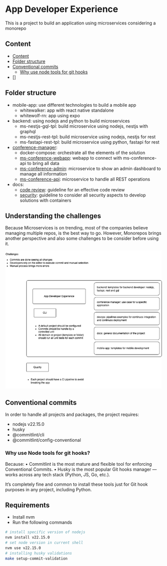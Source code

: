 # App Developer Experience

This is a project to build an application using microservices considering a monorepo

## Content

- [Content](#content)
- [Folder structure](#folder-structure)
- [Conventional commits](#conventional-commits)
  - [Why use node tools for git hooks](#why-use-node-tools-for-git-hooks)
- []

## Folder structure

- mobile-app: use different technologies to build a mobile app
  - whitewalker: app with react native standalone
  - whitewolf-rn: app using expo
- backend: using nodejs and python to build microservices
  - ms-nestjs-gql-tpl: build microservice using nodejs, nestjs with graphql
  - ms-nestjs-rest-tpl: build microservice using nodejs, nestjs for rest
  - ms-fastapi-rest-tpl: build microservice using python, fastapi for rest
- [conference-manager](./conference-manager/README.md):
  - docker-compose: orchestrate all the elements of the solution
  - [ms-conference-webapp](./conference-manager/ms-conference-webapp/README.md): webapp to connect with ms-conference-api to bring all data
  - [ms-conference-admin](./conference-manager/ms-conference-admin/README.md): microservice to show an admin dashboard to manage all information
  - [ms-conference-api](./conference-manager/ms-conference-api/README.md): microservice to handle all REST operations
- docs:
  - [code review](./docs/CodeReview.md): guideline for an effective code review
  - [security](./docs/Security.md): guideline to consider all security aspects to develop solutions with containers

## Understanding the challenges

Because Microservices is on trending, most of the companies believe managing multiple repos, is the best way to go.
However, Monorepos brings another perspective and also some challenges to be consider before using it.

![Mono Repo Analysis](./docs/media/monorepo.png)

## Conventional commits

In order to handle all projects and packages, the project requires:

- nodejs v22.15.0
- husky
- @commitlint/cli
- @commitlint/config-conventional

### Why use Node tools for git hooks?

Because:
• Commitlint is the most mature and flexible tool for enforcing Conventional Commits.
• Husky is the most popular Git hooks manager — works across any tech stack (Python, JS, Go, etc.).

It’s completely fine and common to install these tools just for Git hook purposes in any project, including Python.

## Requirements

- Install nvm
- Run the following commands

```bash
# install specific version of nodejs
nvm install v22.15.0
# set node version in current shell
nvm use v22.15.0
# installing husky validations
make setup-commit-validation
```
